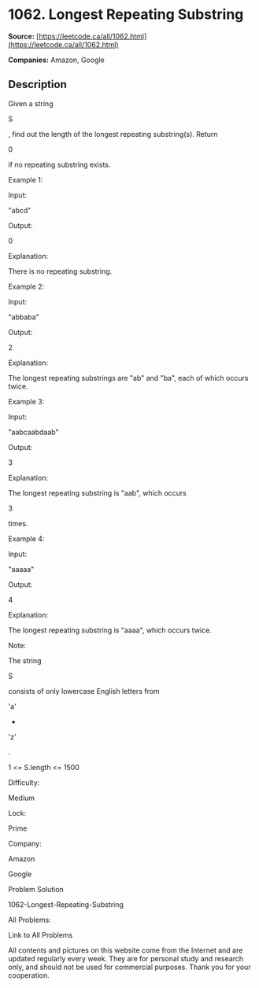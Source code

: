 # 1062. Longest Repeating Substring

**Source:** [https://leetcode.ca/all/1062.html](https://leetcode.ca/all/1062.html)

**Companies:** Amazon, Google

## Description

Given a string

S

, find out the length of the longest repeating substring(s).
        Return

0

if no repeating substring exists.

Example 1:

Input:

"abcd"

Output:

0

Explanation:

There is no repeating substring.

Example 2:

Input:

"abbaba"

Output:

2

Explanation:

The longest repeating substrings are "ab" and "ba", each of which occurs twice.

Example 3:

Input:

"aabcaabdaab"

Output:

3

Explanation:

The longest repeating substring is "aab", which occurs

3

times.

Example 4:

Input:

"aaaaa"

Output:

4

Explanation:

The longest repeating substring is "aaaa", which occurs twice.

Note:

The string

S

consists of only lowercase English letters from

'a'

-

'z'

.

1 <= S.length <= 1500

Difficulty:

Medium

Lock:

Prime

Company:

Amazon

Google

Problem Solution

1062-Longest-Repeating-Substring

All Problems:

Link to All Problems

All contents and pictures on this website come from the Internet and are updated regularly every week. They are for personal study and research only, and should not be used for commercial purposes. Thank you for your cooperation.

